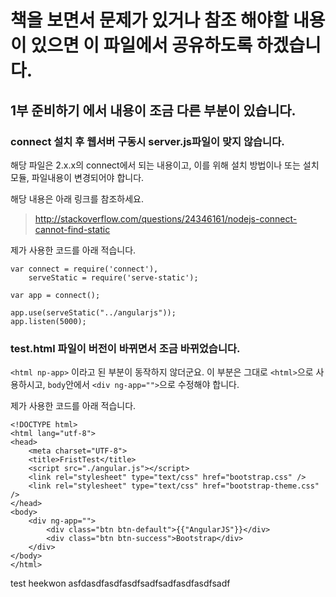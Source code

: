 # 책을 보면서 문제가 있거나 참조 해야할 내용이 있으면 이 파일에서 공유하도록 하겠습니다.

## 1부 준비하기 에서 내용이 조금 다른 부분이 있습니다.
### connect 설치 후 웹서버 구동시 server.js파일이 맞지 않습니다.
해당 파일은 2.x.x의 connect에서 되는 내용이고,
이를 위해 설치 방법이나 또는 설치 모듈, 파일내용이 변경되어야 합니다.

해당 내용은 아래 링크를 참조하세요.

> http://stackoverflow.com/questions/24346161/nodejs-connect-cannot-find-static

제가 사용한 코드를 아래 적습니다.
```
var connect = require('connect'),
    serveStatic = require('serve-static');

var app = connect();

app.use(serveStatic("../angularjs"));
app.listen(5000);
```

### test.html 파일이 버전이 바뀌면서 조금 바뀌었습니다.
`<html np-app>` 이라고 된 부분이 동작하지 않더군요.
이 부분은 그대로 `<html>`으로 사용하시고,
`body`안에서 `<div ng-app="">`으로 수정해야 합니다.

제가 사용한 코드를 아래 적습니다.
```
<!DOCTYPE html>
<html lang="utf-8">
<head>
	<meta charset="UTF-8">
	<title>FristTest</title>
	<script src="./angular.js"></script>
	<link rel="stylesheet" type="text/css" href="bootstrap.css" />
	<link rel="stylesheet" type="text/css" href="bootstrap-theme.css" />
</head>
<body>
	<div ng-app="">
		<div class="btn btn-default">{{"AngularJS"}}</div>
		<div class="btn btn-success">Bootstrap</div>
	</div>
</body>
</html>
``` 

test heekwon
asfdasdfasdfasdfsadfsadfasdfasdfsadf